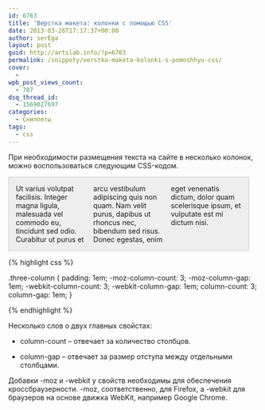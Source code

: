 ```yaml
---
id: 6763
title: 'Верстка макета: колонки с помощью CSS'
date: 2013-03-26T17:17:37+00:00
author: serEga
layout: post
guid: http://artslab.info/?p=6763
permalink: /snippety/verstka-maketa-kolonki-s-pomoshhyu-css/
cover:
  -
wpb_post_views_count:
  - 787
dsq_thread_id:
  - 1569027697
categories:
  - Сниппеты
tags:
  - css
---
```

При необходимости размещения текста на сайте в несколько колонок, можно воспользоваться следующим CSS-кодом.

<div style="padding: 1em;-moz-column-count: 3;-moz-column-gap: 1em;-webkit-column-count: 3;-webkit-column-gap: 1em;column-count: 3;column-gap: 1em; width: 90%; border:1px solid #ccc; background:#eee;">
  Ut varius volutpat facilisis. Integer magna ligula, malesuada vel commodo eu, tincidunt sed odio. Curabitur ut purus et arcu vestibulum adipiscing quis non quam. Nam velit purus, dapibus ut rhoncus nec, bibendum sed risus. Donec egestas, enim eget venenatis dictum, dolor quam scelerisque ipsum, et vulputate est mi dictum nisi.
</div>

<!--more-->



{% highlight css %}

.three-column {
	padding: 1em;
	-moz-column-count: 3;
	-moz-column-gap: 1em;
	-webkit-column-count: 3;
	-webkit-column-gap: 1em;
	column-count: 3;
	column-gap: 1em;
}

{% endhighlight %}

Несколько слов о двух главных свойстах:

* column-count &#8211; отвечает за количество столбцов.

* column-gap &#8211; отвечает за размер отступа между отдельными столбцами.

Добавки -moz и -webkit у свойств необходимы для обеспечения кроссбраузерности. -moz, соответственно, для Firefox, а -webkit для браузеров на основе движка WebKit, например Google Chrome.
